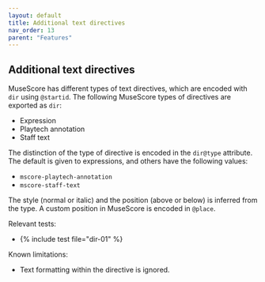 ```yaml
---
layout: default
title: Additional text directives
nav_order: 13
parent: "Features"
---
```


## Additional text directives

MuseScore has different types of text directives, which are encoded with `dir` using `@startid`. The following MuseScore types of directives are exported as `dir`:
* Expression
* Playtech annotation
* Staff text

The distinction of the type of directive is encoded in the `dir@type` attribute. The default is given to expressions, and others have the following values:
* `mscore-playtech-annotation`
* `mscore-staff-text`

The style (normal or italic) and the position (above or below) is inferred from the type. A custom position in MuseScore is encoded in `@place`.

Relevant tests:
* {% include test file="dir-01" %}

Known limitations:
* Text formatting within the directive is ignored.